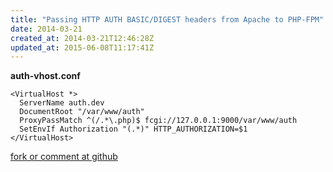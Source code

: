 ```yaml
---
title: "Passing HTTP AUTH BASIC/DIGEST headers from Apache to PHP-FPM"
date: 2014-03-21
created_at: 2014-03-21T12:46:28Z
updated_at: 2015-06-08T11:17:41Z
---
```


<strong>auth-vhost.conf</strong>

    <VirtualHost *>
      ServerName auth.dev
      DocumentRoot "/var/www/auth"
      ProxyPassMatch ^(/.*\.php)$ fcgi://127.0.0.1:9000/var/www/auth
      SetEnvIf Authorization "(.*)" HTTP_AUTHORIZATION=$1
    </VirtualHost>

[fork or comment at github](https://gist.github.com/9685406)
